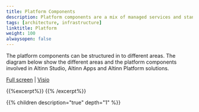 ```yaml
---
title: Platform Components
description: Platform components are a mix of managed services and standard sofware/frameworks used to created the needed capabilties.
tags: [architecture, infrastructure]
linktitle: Platform
weight: 100
alwaysopen: false
---
```




The platform components can be structured in to different areas. The diagram below show the different areas and the platform components involved in Altinn Studio, Altinn Apps and Altinn Platform solutions.

[Full screen](/teknologi/altinnstudio/architecture/components/platform/platform_components.svg") | [Visio](/teknologi/altinnstudio/architecture/components/platform/platform_components.vsdx)

{{%excerpt%}}
<object data="/teknologi/altinnstudio/architecture/components/platform/platform_components.svg" type="image/svg+xml" style="width: 100%;"></object>
{{% /excerpt%}}

{{% children description="true" depth="1" %}}
